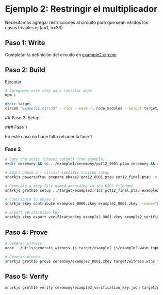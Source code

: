 # Ejemplo 2: Restringir el multiplicador

Necesitamos agregar restricciones al circuito para que sean válidos los casos triviales ej (a=1, b=33)

## Paso 1: Write

Completar la definición del circuito en [example2.circom](./example2.circom)

## Paso 2: Build

Ejecutar

```bash
# Agregamos este step para instalar deps
npm i

mkdir target
circom "example2.circom" --r1cs --wasm -l node_modules --output target/
```

## Paso 3: Setup

### Fase 1

En este caso no hace falta rehacer la fase 1

### Fase 2

```bash
# Copy the pot12 (phase1 output) from example1
mkdir ceremony && cp ../example1/ceremony/pot12_0001.ptau ceremony && cd ceremony

# Start phase 2 - circuit-specific trusted setup
snarkjs powersoftau prepare phase2 pot12_0001.ptau pot12_final.ptau -v

# Generate a zkey file named according to the R1CS filename
snarkjs groth16 setup ../target/example2.r1cs pot12_final.ptau example2_0000.zkey

# Contribute to phase 2
snarkjs zkey contribute example2_0000.zkey example2_0001.zkey --name="Foo" -v

# Export verification key
snarkjs zkey export verificationkey example2_0001.zkey example2_verification_key.json
```

## Paso 4: Prove

```bash
# Generar witness
node ../utils/generate_witness.js target/example2_js/example2.wasm input.json target/witness.wtns

# Generar prueba
snarkjs groth16 prove ceremony/example2_0001.zkey target/witness.wtns target/proof.json target/public.json
```

## Paso 5: Verify

```bash
snarkjs groth16 verify ceremony/example2_verification_key.json target/public.json target/proof.json
```
